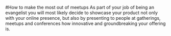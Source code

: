 #How to make the most out of meetups
As part of your job of being an evangelist you will most likely decide to showcase your product not only with your online presence, but also by presenting to people at gatherings, meetups and conferences how innovative and groundbreaking your offering is.
